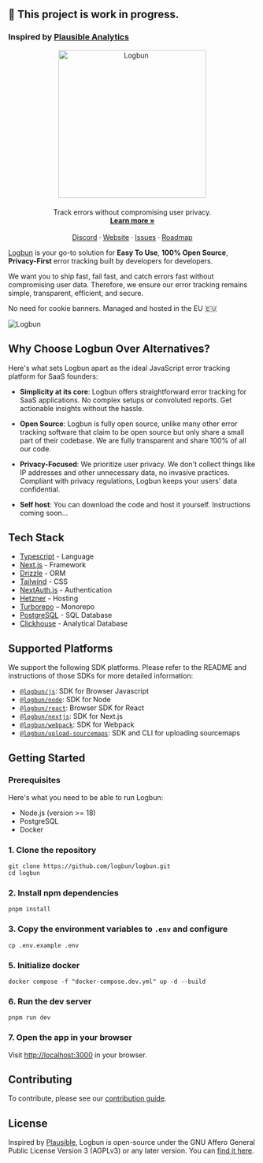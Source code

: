 ## 🚧 This project is work in progress.

### Inspired by [Plausible Analytics](https://github.com/plausible/analytics)

<p align="center">
  <a href="https://logbun.com/">
    <img src="./packages/ui/assets/main/logo.png" width="300px" alt="Logbun" />
  </a>
</p>
<p align="center" style="margin-top: 20px">
  <p align="center">
  Track errors without compromising user privacy.
  <br>
    <a href="https://logbun.com"><strong>Learn more »</strong></a>
    <br />
    <br />
    <a href="https://logbun.site/discord">Discord</a>
    ·
    <a href="https://logbun.com">Website</a>
    ·
    <a href="https://github.com/logbun/logbun/issues">Issues</a>
    ·
    <a href="https://github.com/orgs/logbun/projects/2/views/1">Roadmap</a>
  </p>
</p>

[Logbun](https://logbun.com/) is your go-to solution for **Easy To Use**, **100% Open Source**, **Privacy-First** error tracking built by developers for developers.

We want you to ship fast, fail fast, and catch errors fast without compromising user data. Therefore, we ensure our error tracking remains simple, transparent, efficient, and secure.

No need for cookie banners. Managed and hosted in the EU 🇪🇺

![Logbun](./packages/ui/assets/main/dashboard.png)

## Why Choose Logbun Over Alternatives?

Here's what sets Logbun apart as the ideal JavaScript error tracking platform for SaaS founders:

- **Simplicity at its core**: Logbun offers straightforward error tracking for SaaS applications. No complex setups or convoluted reports. Get actionable insights without the hassle.

- **Open Source**: Logbun is fully open source, unlike many other error tracking software that claim to be open source but only share a small part of their codebase. We are fully transparent and share 100% of all our code.

- **Privacy-Focused**: We prioritize user privacy. We don't collect things like IP addresses and other unnecessary data, no invasive practices. Compliant with privacy regulations, Logbun keeps your users' data confidential.

- **Self host**: You can download the code and host it yourself. Instructions coming soon...

## Tech Stack

- [Typescript](https://www.typescriptlang.org/) - Language
- [Next.js](https://nextjs.org/) - Framework
- [Drizzle](https://www.drizzle.io/) - ORM
- [Tailwind](https://tailwindcss.com/) - CSS
- [NextAuth.js](https://next-auth.js.org/) - Authentication
- [Hetzner](https://hetzner.cloud) - Hosting
- [Turborepo](https://turbo.build/repo) – Monorepo
- [PostgreSQL](https://www.postgresql.org) - SQL Database
- [Clickhouse](https://clickhouse.com) - Analytical Database

## Supported Platforms

We support the following SDK platforms. Please refer to the README and instructions of those SDKs for more detailed information:

- [`@logbun/js`](https://github.com/logbun/logbun/tree/master/sdks/js): SDK for Browser Javascript
- [`@logbun/node`](https://github.com/logbun/logbun/tree/master/sdks/node): SDK for Node
- [`@logbun/react`](https://github.com/logbun/logbun/tree/master/sdks/react): Browser SDK for React
- [`@logbun/nextjs`](https://github.com/logbun/logbun/tree/master/sdks/nextjs): SDK for Next.js
- [`@logbun/webpack`](https://github.com/logbun/logbun/tree/master/sdks/webpack): SDK for Webpack
- [`@logbun/upload-sourcemaps`](https://github.com/logbun/logbun/tree/master/sdks/upload-sourcemaps): SDK and CLI for uploading sourcemaps

## Getting Started

### Prerequisites

Here's what you need to be able to run Logbun:

- Node.js (version >= 18)
- PostgreSQL
- Docker

### 1. Clone the repository

```shell
git clone https://github.com/logbun/logbun.git
cd logbun
```

### 2. Install npm dependencies

```shell
pnpm install
```

### 3. Copy the environment variables to `.env` and configure

```shell
cp .env.example .env
```

### 5. Initialize docker

```shell
docker compose -f "docker-compose.dev.yml" up -d --build
```

### 6. Run the dev server

```shell
pnpm run dev
```

### 7. Open the app in your browser

Visit [http://localhost:3000](http://localhost:3000) in your browser.

## Contributing

To contribute, please see our [contribution guide](https://github.com/logbun/logbun/blob/main/CONTRIBUTING.md).

## License

Inspired by [Plausible](https://plausible.io), Logbun is open-source under the GNU Affero General Public License Version 3 (AGPLv3) or any later version. You can [find it here](https://github.com/logbun/logbun/blob/main/LICENSE).
